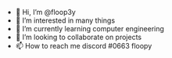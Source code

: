 - 👋 Hi, I’m @floop3y
- 👀 I’m interested in many things
- 🌱 I’m currently learning computer engineering
- 💞️ I’m looking to collaborate on projects
- 📫 How to reach me discord #0663 floopy

<!---
floop3y/floop3y is a ✨ special ✨ repository because its `README.md` (this file) appears on your GitHub profile.
You can click the Preview link to take a look at your changes.
--->
